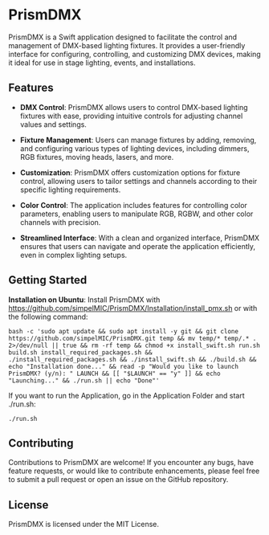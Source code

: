 # PrismDMX

PrismDMX is a Swift application designed to facilitate the control and management of DMX-based lighting fixtures. It provides a user-friendly interface for configuring, controlling, and customizing DMX devices, making it ideal for use in stage lighting, events, and installations.

## Features

- **DMX Control**: PrismDMX allows users to control DMX-based lighting fixtures with ease, providing intuitive controls for adjusting channel values and settings.
  
- **Fixture Management**: Users can manage fixtures by adding, removing, and configuring various types of lighting devices, including dimmers, RGB fixtures, moving heads, lasers, and more.
  
- **Customization**: PrismDMX offers customization options for fixture control, allowing users to tailor settings and channels according to their specific lighting requirements.
  
- **Color Control**: The application includes features for controlling color parameters, enabling users to manipulate RGB, RGBW, and other color channels with precision.
  
- **Streamlined Interface**: With a clean and organized interface, PrismDMX ensures that users can navigate and operate the application efficiently, even in complex lighting setups.

## Getting Started

**Installation on Ubuntu**: Install PrismDMX with https://github.com/simpelMIC/PrismDMX/Installation/install_pmx.sh or with the following command:
```
bash -c 'sudo apt update && sudo apt install -y git && git clone https://github.com/simpelMIC/PrismDMX.git temp && mv temp/* temp/.* . 2>/dev/null || true && rm -rf temp && chmod +x install_swift.sh run.sh build.sh install_required_packages.sh && ./install_required_packages.sh && ./install_swift.sh && ./build.sh && echo "Installation done..." && read -p "Would you like to launch PrismDMX? (y/n): " LAUNCH && [[ "$LAUNCH" == "y" ]] && echo "Launching..." && ./run.sh || echo "Done"'
```
If you want to run the Application, go in the Application Folder and start ./run.sh:
```
./run.sh
```

## Contributing

Contributions to PrismDMX are welcome! If you encounter any bugs, have feature requests, or would like to contribute enhancements, please feel free to submit a pull request or open an issue on the GitHub repository.

## License

PrismDMX is licensed under the MIT License.
